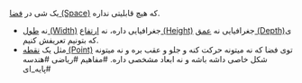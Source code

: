 یک شی در [فضا (Space)](فضا%20(Space).md) که هیچ قابلیتی نداره.
- نه [طول (Width)](طول%20(Width).md) جغرافیایی داره، نه [ارتفاع (Height)](ارتفاع%20(Height).md) جغرافیایی نه [عمق (Depth)](عمق%20(Depth).md)ی که بتونیم تعریفش کنیم. 
- مثل یک [نقطه (Point)](نقطه%20(Point).md) توی فضا که نه میتونه حرکت کنه و جلو و عقب بره و نه میتونه شکل خاصی داشه باشه و نه ابعاد مشخصی داره.
#مفاهیم #ریاضی #هندسه #پایه_ای 